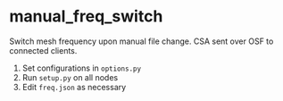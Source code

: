 # manual_freq_switch
Switch mesh frequency upon manual file change. CSA sent over OSF to connected clients.

1. Set configurations in ```options.py```
2. Run ```setup.py``` on all nodes
3. Edit ```freq.json``` as necessary
